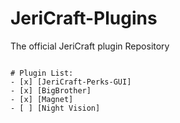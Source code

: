 # JeriCraft-Plugins

The official JeriCraft plugin Repository

```

# Plugin List:
- [x] [JeriCraft-Perks-GUI]
- [x] [BigBrother]
- [x] [Magnet]
- [ ] [Night Vision]